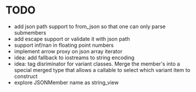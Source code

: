 # TODO

* add json path support to from_json so that one can only parse submembers
* add escape support or validate it with json path
* support inf/nan in floating point numbers
* implement arrow proxy on json array iterator
* idea: add fallback to iostreams to string encoding
* idea: tag disriminator for variant classes.  Merge the member's into a special merged type that allows a callable to select which variant item to construct
* explore JSONMember name as string_view
